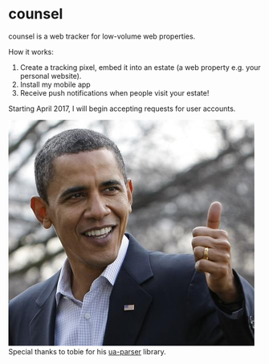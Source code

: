 counsel
=====

counsel is a web tracker for low-volume web properties.

How it works:

1. Create a tracking pixel, embed it into an estate (a web property e.g. your personal website).
2. Install my mobile app
3. Receive push notifications when people visit your estate!

Starting April 2017, I will begin accepting requests for user accounts.

![Oh](https://raw.githubusercontent.com/jwjimmy/counsel/master/obama.jpg "Bahamas")
Special thanks to tobie for his [ua-parser](https://github.com/ua-parser/uap-python) library.
